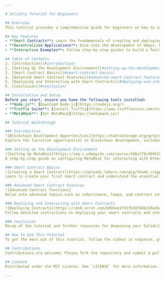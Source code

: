 ```yaml
---

# Solidity Tutorial for Beginners

## Overview
This tutorial provides a comprehensive guide for beginners on how to use Solidity to build decentralized applications (dApps) on the Ethereum blockchain. Covering everything from basic concepts to advanced functionalities, this tutorial is ideal for anyone interested in blockchain development.

## Key Features
- **Smart Contracts**: Learn the fundamentals of creating and deploying smart contracts.
- **Decentralized Applications**: Dive into the development of dApps, NFTs, and custom cryptocurrencies.
- **Interactive Examples**: Follow step-by-step guides to build a Twitter-like dApp and a calculator smart contract.

## Table of Contents
1. [Introduction](#introduction)
2. [Setting Up the Development Environment](#setting-up-the-development-environment)
3. [Smart Contract Basics](#smart-contract-basics)
4. [Advanced Smart Contract Features](#advanced-smart-contract-features)
5. [Deploying and Interacting with Smart Contracts](#deploying-and-interacting-with-smart-contracts)
6. [Conclusion](#conclusion)

## Installation and Setup
Before you start, ensure you have the following tools installed:
- **Node.js**: [Download Node.js](https://nodejs.org/)
- **Truffle Suite**: [Install Truffle](https://www.trufflesuite.com/truffle)
- **MetaMask**: [Get MetaMask](https://metamask.io/)

## Tutorial Walkthrough

### Introduction
![Blockchain Development Opportunities](https://habrastorage.org/getpro/habr/upload_files/350/61d/901/35061d90130dac22279045e3f118de3a.png)  
Explore the lucrative opportunities in blockchain development, including potential earnings and the innovative applications of blockchain technology.

### Setting Up the Development Environment
![Setting Up MetaMask](https://img-c.udemycdn.com/course/480x270/4094150_c808.jpg)  
A step-by-step guide on configuring MetaMask for interacting with Ethereum blockchain.

### Smart Contract Basics
![Creating a Smart Contract](https://uploads.laborx.com/gig/thumb_cropped_1256x814_gI61k9kb4kuksUPfmK65TkN6Lta39A-F.png)  
Learn to create your first smart contract and understand the essential elements like variables, functions, and data types.

### Advanced Smart Contract Features
![Advanced Contract Functions] 
Delve into advanced topics such as inheritance, loops, and contract interactions to build sophisticated dApps.

### Deploying and Interacting with Smart Contracts
![Deploying Contracts](https://cdn0.scrvt.com/b095ee27d37b3d7b6b150adba9ac6ec8/8c6ad29abd8b3ada/3f6b32b72af8/Overview.svg)  
Follow detailed instructions on deploying your smart contracts and interacting with them using MetaMask and other tools.

### Conclusion
Recap of the tutorial and further resources for deepening your Solidity knowledge.

## How to Use This Tutorial
To get the most out of this tutorial, follow the videos in sequence, practice with the provided code examples, and participate in the community for discussions and help.

## Contributions
Contributions are welcome! Please fork the repository and submit a pull request with your enhancements.

## License
Distributed under the MIT License. See `LICENSE` for more information.

---
```

